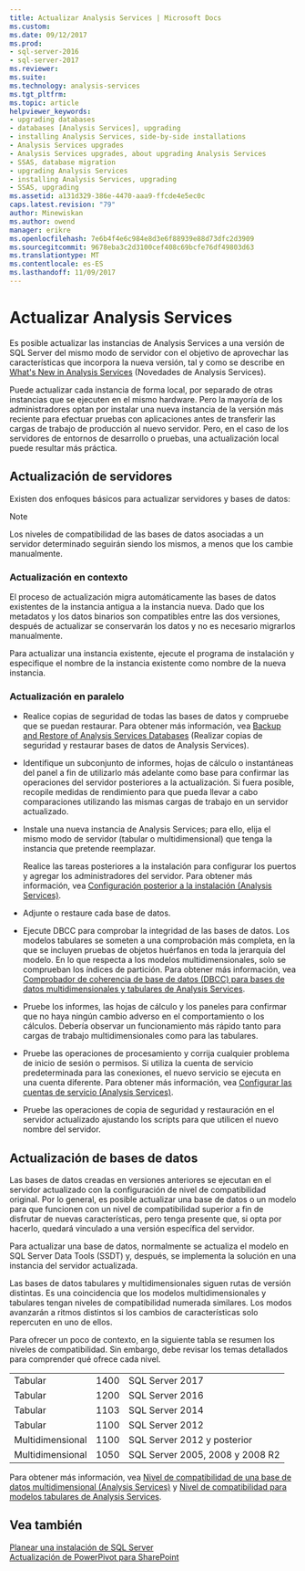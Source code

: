 ```yaml
---
title: Actualizar Analysis Services | Microsoft Docs
ms.custom: 
ms.date: 09/12/2017
ms.prod:
- sql-server-2016
- sql-server-2017
ms.reviewer: 
ms.suite: 
ms.technology: analysis-services
ms.tgt_pltfrm: 
ms.topic: article
helpviewer_keywords:
- upgrading databases
- databases [Analysis Services], upgrading
- installing Analysis Services, side-by-side installations
- Analysis Services upgrades
- Analysis Services upgrades, about upgrading Analysis Services
- SSAS, database migration
- upgrading Analysis Services
- installing Analysis Services, upgrading
- SSAS, upgrading
ms.assetid: a131d329-386e-4470-aaa9-ffcde4e5ec0c
caps.latest.revision: "79"
author: Minewiskan
ms.author: owend
manager: erikre
ms.openlocfilehash: 7e6b4f4e6c984e8d3e6f88939e88d73dfc2d3909
ms.sourcegitcommit: 9678eba3c2d3100cef408c69bcfe76df49803d63
ms.translationtype: MT
ms.contentlocale: es-ES
ms.lasthandoff: 11/09/2017
---
```

# <a name="upgrade-analysis-services"></a>Actualizar Analysis Services
  Es posible actualizar las instancias de Analysis Services a una versión de SQL Server del mismo modo de servidor con el objetivo de aprovechar las características que incorpora la nueva versión, tal y como se describe en [What's New in Analysis Services](../../analysis-services/what-s-new-in-analysis-services.md) (Novedades de Analysis Services).  
  
 Puede actualizar cada instancia de forma local, por separado de otras instancias que se ejecuten en el mismo hardware. Pero la mayoría de los administradores optan por instalar una nueva instancia de la versión más reciente para efectuar pruebas con aplicaciones antes de transferir las cargas de trabajo de producción al nuevo servidor. Pero, en el caso de los servidores de entornos de desarrollo o pruebas, una actualización local puede resultar más práctica.  
  
## <a name="server-upgrade"></a>Actualización de servidores  
 Existen dos enfoques básicos para actualizar servidores y bases de datos:  
  
> [!NOTE]
> Los niveles de compatibilidad de las bases de datos asociadas a un servidor determinado seguirán siendo los mismos, a menos que los cambie manualmente.
   
  
### <a name="in-place-upgrade"></a>Actualización en contexto  
 El proceso de actualización migra automáticamente las bases de datos existentes de la instancia antigua a la instancia nueva. Dado que los metadatos y los datos binarios son compatibles entre las dos versiones, después de actualizar se conservarán los datos y no es necesario migrarlos manualmente.  
  
 Para actualizar una instancia existente, ejecute el programa de instalación y especifique el nombre de la instancia existente como nombre de la nueva instancia.  
  
### <a name="side-by-side-upgrade"></a>Actualización en paralelo  
  
-   Realice copias de seguridad de todas las bases de datos y compruebe que se puedan restaurar. Para obtener más información, vea [Backup and Restore of Analysis Services Databases](../../analysis-services/multidimensional-models/backup-and-restore-of-analysis-services-databases.md) (Realizar copias de seguridad y restaurar bases de datos de Analysis Services).  
  
-   Identifique un subconjunto de informes, hojas de cálculo o instantáneas del panel a fin de utilizarlo más adelante como base para confirmar las operaciones del servidor posteriores a la actualización. Si fuera posible, recopile medidas de rendimiento para que pueda llevar a cabo comparaciones utilizando las mismas cargas de trabajo en un servidor actualizado.  
  
-   Instale una nueva instancia de Analysis Services; para ello, elija el mismo modo de servidor (tabular o multidimensional) que tenga la instancia que pretende reemplazar. 
  
     Realice las tareas posteriores a la instalación para configurar los puertos y agregar los administradores del servidor. Para obtener más información, vea [Configuración posterior a la instalación &#40;Analysis Services&#41;](../../analysis-services/instances/post-install-configuration-analysis-services.md).  
  
-   Adjunte o restaure cada base de datos.  
  
-   Ejecute DBCC para comprobar la integridad de las bases de datos. Los modelos tabulares se someten a una comprobación más completa, en la que se incluyen pruebas de objetos huérfanos en toda la jerarquía del modelo. En lo que respecta a los modelos multidimensionales, solo se comprueban los índices de partición. Para obtener más información, vea [Comprobador de coherencia de base de datos &#40;DBCC&#41; para bases de datos multidimensionales y tabulares de Analysis Services](../../analysis-services/instances/database-consistency-checker-dbcc-for-analysis-services.md).  
  
-   Pruebe los informes, las hojas de cálculo y los paneles para confirmar que no haya ningún cambio adverso en el comportamiento o los cálculos. Debería observar un funcionamiento más rápido tanto para cargas de trabajo multidimensionales como para las tabulares.  
  
-   Pruebe las operaciones de procesamiento y corrija cualquier problema de inicio de sesión o permisos. Si utiliza la cuenta de servicio predeterminada para las conexiones, el nuevo servicio se ejecuta en una cuenta diferente. Para obtener más información, vea [Configurar las cuentas de servicio &#40;Analysis Services&#41;](../../analysis-services/instances/configure-service-accounts-analysis-services.md).  
  
-   Pruebe las operaciones de copia de seguridad y restauración en el servidor actualizado ajustando los scripts para que utilicen el nuevo nombre del servidor.  
  
## <a name="database-upgrade"></a>Actualización de bases de datos  
 Las bases de datos creadas en versiones anteriores se ejecutan en el servidor actualizado con la configuración de nivel de compatibilidad original. Por lo general, es posible actualizar una base de datos o un modelo para que funcionen con un nivel de compatibilidad superior a fin de disfrutar de nuevas características, pero tenga presente que, si opta por hacerlo, quedará vinculado a una versión específica del servidor.  
  
 Para actualizar una base de datos, normalmente se actualiza el modelo en SQL Server Data Tools (SSDT) y, después, se implementa la solución en una instancia del servidor actualizada.
  
 Las bases de datos tabulares y multidimensionales siguen rutas de versión distintas. Es una coincidencia que los modelos multidimensionales y tabulares tengan niveles de compatibilidad numerada similares.  Los modos avanzarán a ritmos distintos si los cambios de características solo repercuten en uno de ellos.  
  
 Para ofrecer un poco de contexto, en la siguiente tabla se resumen los niveles de compatibilidad. Sin embargo, debe revisar los temas detallados para comprender qué ofrece cada nivel.  
  
||||  
|-|-|-|  
|Tabular|1400|SQL Server 2017|
|Tabular|1200|SQL Server 2016|  
|Tabular|1103|SQL Server 2014|  
|Tabular|1100|SQL Server 2012|  
|Multidimensional|1100|SQL Server 2012 y posterior|  
|Multidimensional|1050|SQL Server 2005, 2008 y 2008 R2|  
  
 Para obtener más información, vea [Nivel de compatibilidad de una base de datos multidimensional &#40;Analysis Services&#41;](../../analysis-services/multidimensional-models/compatibility-level-of-a-multidimensional-database-analysis-services.md) y [Nivel de compatibilidad para modelos tabulares de Analysis Services](../../analysis-services/tabular-models/compatibility-level-for-tabular-models-in-analysis-services.md).  
  
## <a name="see-also"></a>Vea también  
 [Planear una instalación de SQL Server](../../sql-server/install/planning-a-sql-server-installation.md)   
 [Actualización de PowerPivot para SharePoint](../../database-engine/install-windows/upgrade-power-pivot-for-sharepoint.md)   
  
  

